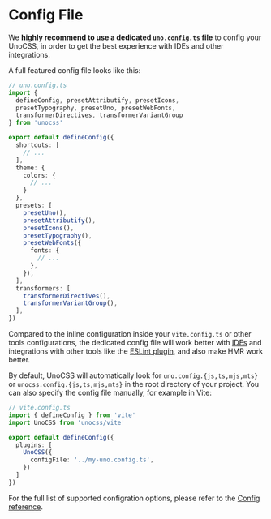 # Config File

We **highly recommend to use a dedicated `uno.config.ts` file** to config your UnoCSS, in order to get the best experience with IDEs and other integrations.

A full featured config file looks like this:

```ts
// uno.config.ts
import {
  defineConfig, presetAttributify, presetIcons,
  presetTypography, presetUno, presetWebFonts,
  transformerDirectives, transformerVariantGroup
} from 'unocss'

export default defineConfig({
  shortcuts: [
    // ...
  ],
  theme: {
    colors: {
      // ...
    }
  },
  presets: [
    presetUno(),
    presetAttributify(),
    presetIcons(),
    presetTypography(),
    presetWebFonts({
      fonts: {
        // ...
      },
    }),
  ],
  transformers: [
    transformerDirectives(),
    transformerVariantGroup(),
  ],
})
```

Compared to the inline configuration inside your `vite.config.ts` or other tools configurations, the dedicated config file will work better with [IDEs](/integrations/vscode) and integrations with other tools like the [ESLint plugin](/integrations/eslint), and also make HMR work better.

By default, UnoCSS will automatically look for `uno.config.{js,ts,mjs,mts}` or `unocss.config.{js,ts,mjs,mts}` in the root directory of your project. You can also specify the config file manually, for example in Vite:

```ts
// vite.config.ts
import { defineConfig } from 'vite'
import UnoCSS from 'unocss/vite'

export default defineConfig({
  plugins: [
    UnoCSS({
      configFile: '../my-uno.config.ts',
    })
  ]
})
```

For the full list of supported configration options, please refer to the [Config reference](/config/).
